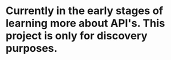 # Currently in the early stages of learning more about API's. This project is only for discovery purposes.
